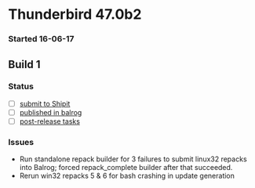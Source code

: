 # Thunderbird 47.0b2

### Started 16-06-17

## Build 1

### Status
- [ ] [submit to Shipit](https://wiki.mozilla.org/Release:Release_Automation_on_Mercurial:Starting_a_Release#Submit_to_Ship_It)
- [ ] [published in balrog](https://wiki.mozilla.org/Release:Release_Automation_on_Mercurial:Updates_through_Shipping#Publish_in_Balrog)
- [ ] [post-release tasks](https://wiki.mozilla.org/Release:Release_Automation_on_Mercurial:Updates_through_Shipping#Post-release_tasks)

### Issues
- Run standalone repack builder for 3 failures to submit linux32 repacks into Balrog; forced repack_complete builder after that succeeded.
- Rerun win32 repacks 5 & 6 for bash crashing in update generation



